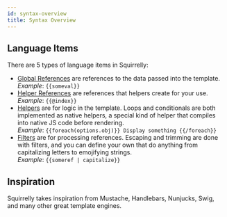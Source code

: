 ```yaml
---
id: syntax-overview
title: Syntax Overview
---
```


## Language Items

There are 5 types of language items in Squirrelly:

* [Global References](global-refs) are references to the data passed into the template. <br/> *Example*: `{{someval}}`
* [Helper References](helper-refs) are references that helpers create for your use. <br/> *Example*: `{{@index}}`
* [Helpers](helpers) are for logic in the template. Loops and conditionals are both implemented as native helpers, a special kind of helper that compiles into native JS code before rendering. <br/> *Example*: `{{foreach(options.obj)}} Display something {{/foreach}}`
* [Filters](filters) are for processing references. Escaping and trimming are done with filters, and you can define your own that do anything from capitalizing letters to emojifying strings. <br/> *Example*: `{{someref | capitalize}}`

## Inspiration

Squirrelly takes inspiration from Mustache, Handlebars, Nunjucks, Swig, and many other great template engines.

